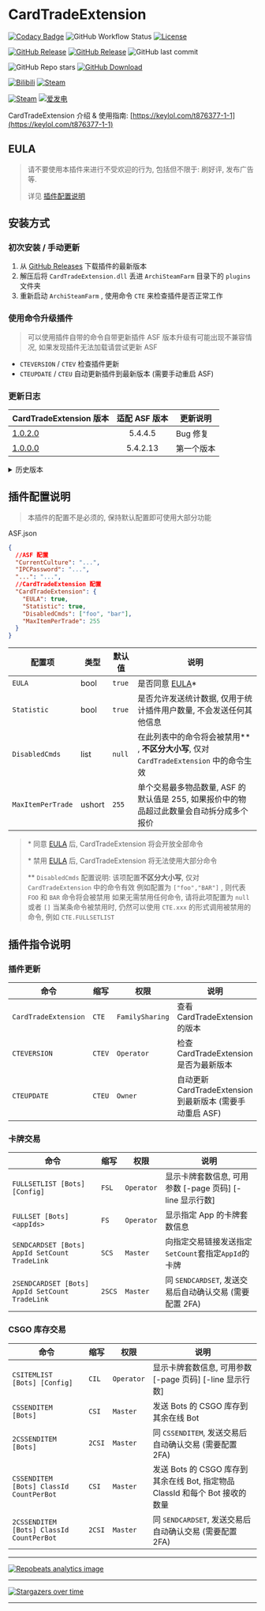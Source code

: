 # CardTradeExtension

[![Codacy Badge](https://app.codacy.com/project/badge/Grade/45b50288f8b14ebda915ed89e0382648)](https://www.codacy.com/gh/chr233/CardTradeExtension/dashboard)
![GitHub Workflow Status](https://img.shields.io/github/actions/workflow/status/chr233/CardTradeExtension/autobuild.yml?logo=github)
[![License](https://img.shields.io/github/license/chr233/CardTradeExtension?logo=apache)](https://github.com/chr233/CardTradeExtension/blob/master/license)

[![GitHub Release](https://img.shields.io/github/v/release/chr233/CardTradeExtension?logo=github)](https://github.com/chr233/CardTradeExtension/releases)
[![GitHub Release](https://img.shields.io/github/v/release/chr233/CardTradeExtension?include_prereleases&label=pre-release&logo=github)](https://github.com/chr233/CardTradeExtension/releases)
![GitHub last commit](https://img.shields.io/github/last-commit/chr233/CardTradeExtension?logo=github)

![GitHub Repo stars](https://img.shields.io/github/stars/chr233/CardTradeExtension?logo=github)
[![GitHub Download](https://img.shields.io/github/downloads/chr233/CardTradeExtension/total?logo=github)](https://img.shields.io/github/v/release/chr233/CardTradeExtension)

[![Bilibili](https://img.shields.io/badge/bilibili-Chr__-00A2D8.svg?logo=bilibili)](https://space.bilibili.com/5805394)
[![Steam](https://img.shields.io/badge/steam-Chr__-1B2838.svg?logo=steam)](https://steamcommunity.com/id/Chr_)

[![Steam](https://img.shields.io/badge/steam-donate-1B2838.svg?logo=steam)](https://steamcommunity.com/tradeoffer/new/?partner=221260487&token=xgqMgL-i)
[![爱发电](https://img.shields.io/badge/爱发电-chr__-ea4aaa.svg?logo=github-sponsors)](https://afdian.net/@chr233)

CardTradeExtension 介绍 & 使用指南: [https://keylol.com/t876377-1-1](https://keylol.com/t876377-1-1)

## EULA

> 请不要使用本插件来进行不受欢迎的行为, 包括但不限于: 刷好评, 发布广告 等.
>
> 详见 [插件配置说明](#插件配置说明)

## 安装方式

### 初次安装 / 手动更新

1. 从 [GitHub Releases](https://github.com/chr233/CardTradeExtension/releases) 下载插件的最新版本
2. 解压后将 `CardTradeExtension.dll` 丢进 `ArchiSteamFarm` 目录下的 `plugins` 文件夹
3. 重新启动 `ArchiSteamFarm` , 使用命令 `CTE` 来检查插件是否正常工作

### 使用命令升级插件

> 可以使用插件自带的命令自带更新插件
> ASF 版本升级有可能出现不兼容情况, 如果发现插件无法加载请尝试更新 ASF

- `CTEVERSION` / `CTEV` 检查插件更新
- `CTEUPDATE` / `CTEU` 自动更新插件到最新版本 (需要手动重启 ASF)

### 更新日志

| CardTradeExtension 版本                                                      | 适配 ASF 版本 | 更新说明   |
| ---------------------------------------------------------------------------- | :-----------: | ---------- |
| [1.0.2.0](https://github.com/chr233/CardTradeExtension/releases/tag/1.0.2.0) |    5.4.4.5    | Bug 修复   |
| [1.0.0.0](https://github.com/chr233/CardTradeExtension/releases/tag/1.0.0.0) |   5.4.2.13    | 第一个版本 |

<details>
  <summary>历史版本</summary>

| CardTradeExtension 版本 | 依赖 ASF 版本 | 5.3.1.2 | 5.3.2.4 | 5.4.0.3 | 5.4.1.11 |
| ----------------------- | :-----------: | :-----: | :-----: | :-----: | :------: |
| -                       |       -       |   ❌    |   ❌    |   ✔️    |    ✔️    |

</details>

## 插件配置说明

> 本插件的配置不是必须的, 保持默认配置即可使用大部分功能

ASF.json

```json
{
  //ASF 配置
  "CurrentCulture": "...",
  "IPCPassword": "...",
  "...": "...",
  //CardTradeExtension 配置
  "CardTradeExtension": {
    "EULA": true,
    "Statistic": true,
    "DisabledCmds": ["foo", "bar"],
    "MaxItemPerTrade": 255
  }
}
```

| 配置项            | 类型   | 默认值 | 说明                                                                                      |
| ----------------- | ------ | ------ | ----------------------------------------------------------------------------------------- |
| `EULA`            | bool   | `true` | 是否同意 [EULA](#EULA)\*                                                                  |
| `Statistic`       | bool   | `true` | 是否允许发送统计数据, 仅用于统计插件用户数量, 不会发送任何其他信息                        |
| `DisabledCmds`    | list   | `null` | 在此列表中的命令将会被禁用\*\* , **不区分大小写**, 仅对 `CardTradeExtension` 中的命令生效 |
| `MaxItemPerTrade` | ushort | `255`  | 单个交易最多物品数量, ASF 的默认值是 255, 如果报价中的物品超过此数量会自动拆分成多个报价  |

> \* 同意 [EULA](#EULA) 后, CardTradeExtension 将会开放全部命令
>
> \* 禁用 [EULA](#EULA) 后, CardTradeExtension 将无法使用大部分命令
>
> \*\* `DisabledCmds` 配置说明: 该项配置**不区分大小写**, 仅对 `CardTradeExtension` 中的命令有效
> 例如配置为 `["foo","BAR"]` , 则代表 `FOO` 和 `BAR` 命令将会被禁用
> 如果无需禁用任何命令, 请将此项配置为 `null` 或者 `[]`
> 当某条命令被禁用时, 仍然可以使用 `CTE.xxx` 的形式调用被禁用的命令, 例如 `CTE.FULLSETLIST`

## 插件指令说明

### 插件更新

| 命令                 | 缩写   | 权限            | 说明                                                      |
| -------------------- | ------ | --------------- | --------------------------------------------------------- |
| `CardTradeExtension` | `CTE`  | `FamilySharing` | 查看 CardTradeExtension 的版本                            |
| `CTEVERSION`         | `CTEV` | `Operator`      | 检查 CardTradeExtension 是否为最新版本                    |
| `CTEUPDATE`          | `CTEU` | `Owner`         | 自动更新 CardTradeExtension 到最新版本 (需要手动重启 ASF) |

### 卡牌交易

| 命令                                           | 缩写   | 权限       | 说明                                                         |
| ---------------------------------------------- | ------ | ---------- | ------------------------------------------------------------ |
| `FULLSETLIST [Bots] [Config]`                  | `FSL`  | `Operator` | 显示卡牌套数信息, 可用参数 \[-page 页码\] \[-line 显示行数\] |
| `FULLSET [Bots] <appIds>`                      | `FS`   | `Operator` | 显示指定 App 的卡牌套数信息                                  |
| `SENDCARDSET [Bots] AppId SetCount TradeLink`  | `SCS`  | `Master`   | 向指定交易链接发送指定`SetCount`套指定`AppId`的卡牌          |
| `2SENDCARDSET [Bots] AppId SetCount TradeLink` | `2SCS` | `Master`   | 同 `SENDCARDSET`, 发送交易后自动确认交易 (需要配置 2FA)      |

### CSGO 库存交易

| 命令                                     | 缩写   | 权限       | 说明                                                                         |
| ---------------------------------------- | ------ | ---------- | ---------------------------------------------------------------------------- |
| `CSITEMLIST [Bots] [Config]`             | `CIL`  | `Operator` | 显示卡牌套数信息, 可用参数 \[-page 页码\] \[-line 显示行数\]                 |
| `CSSENDITEM [Bots]`                      | `CSI`  | `Master`   | 发送 Bots 的 CSGO 库存到其余在线 Bot                                         |
| `2CSSENDITEM [Bots]`                     | `2CSI` | `Master`   | 同 `CSSENDITEM`, 发送交易后自动确认交易 (需要配置 2FA)                       |
| `CSSENDITEM [Bots] ClassId CountPerBot`  | `CSI`  | `Master`   | 发送 Bots 的 CSGO 库存到其余在线 Bot, 指定物品 ClassId 和每个 Bot 接收的数量 |
| `2CSSENDITEM [Bots] ClassId CountPerBot` | `2CSI` | `Master`   | 同 `SENDCARDSET`, 发送交易后自动确认交易 (需要配置 2FA)                      |

---

[![Repobeats analytics image](https://repobeats.axiom.co/api/embed/c7bad85b243c7305a5de1fa591469f64125c4048.svg "Repobeats analytics image")](https://github.com/chr233/CardTradeExtension/pulse)

---

[![Stargazers over time](https://starchart.cc/chr233/CardTradeExtension.svg)](https://github.com/chr233/CardTradeExtension/stargazers)

---

